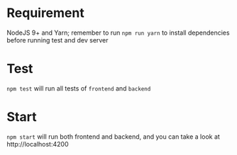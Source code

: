 # Requirement
NodeJS 9+ and Yarn; remember to run `npm run yarn` to install dependencies before
running test and dev server

# Test
`npm test` will run all tests of `frontend` and `backend`

# Start
`npm start` will run both frontend and backend, and you can take a look at
http://localhost:4200
